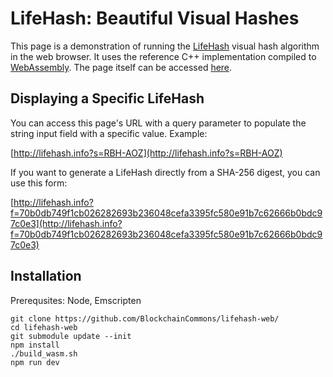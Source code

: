# LifeHash: Beautiful Visual Hashes

This page is a demonstration of running the [LifeHash](https://github.com/BlockchainCommons/bc-lifehash) visual hash algorithm in the web browser. It uses the reference C++ implementation compiled to [WebAssembly](https://webassembly.org/). The page itself can be accessed [here](http://lifehash.info).

## Displaying a Specific LifeHash

You can access this page's URL with a query parameter to populate the string input field with a specific value. Example:

[http://lifehash.info?s=RBH-AOZ](http://lifehash.info?s=RBH-AOZ)

If you want to generate a LifeHash directly from a SHA-256 digest, you can use this form:

[http://lifehash.info?f=70b0db749f1cb026282693b236048cefa3395fc580e91b7c62666b0bdc97c0e3](http://lifehash.info?f=70b0db749f1cb026282693b236048cefa3395fc580e91b7c62666b0bdc97c0e3)

## Installation

Prerequsites: Node, Emscripten

```
git clone https://github.com/BlockchainCommons/lifehash-web/
cd lifehash-web
git submodule update --init
npm install
./build_wasm.sh
npm run dev
```
